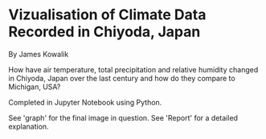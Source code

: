 # Vizualisation of Climate Data Recorded in Chiyoda, Japan

By James Kowalik

How have air temperature, total precipitation and relative humidity changed in Chiyoda, Japan over the last century and how do they compare to Michigan, USA?

Completed in Jupyter Notebook using Python.

See 'graph' for the final image in question.
See 'Report' for a detailed explanation.
